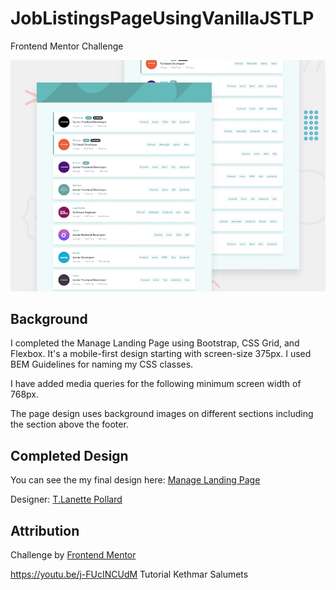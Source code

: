 # JobListingsPageUsingVanillaJSTLP

Frontend Mentor Challenge 

![Design Preview for Huddle Landing Page with Curved Background Challenge from Frontend Mentor](./design/desktop-preview.jpg) 

## Background
I completed the Manage Landing Page using Bootstrap, CSS Grid, and Flexbox. It's a mobile-first design starting with screen-size 375px. I used BEM Guidelines for naming my CSS classes. 

I have added media queries for the following minimum screen width of 768px. 

The page design uses background images on different sections including the section above the footer. 

## Completed Design

You can see the my final design here: [Manage Landing Page](https://tlanetterose.github.io/Manage-Landing-PageTLP/)

Designer: [T.Lanette Pollard](https://github.com/TLanetteRose)

## Attribution
Challenge by [Frontend Mentor](https://www.frontendmentor.io?ref=challenge)



https://youtu.be/j-FUcINCUdM Tutorial Kethmar Salumets